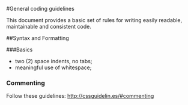 
#General coding guidelines

This document provides a basic set of rules for writing easily readable, maintainable and consistent code.

##Syntax and Formatting

###Basics
- two (2) space indents, no tabs;
- meaningful use of whitespace;


### Commenting
Follow these guidelines: http://cssguidelin.es/#commenting
